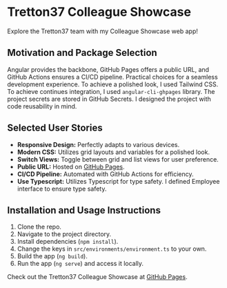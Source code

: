 # Tretton37 Colleague Showcase

Explore the Tretton37 team with my Colleague Showcase web app!

## Motivation and Package Selection

Angular provides the backbone, GitHub Pages offers a public URL, and GitHub Actions ensures a CI/CD pipeline. Practical choices for a seamless development experience.
To achieve a polished look, I used Tailwind CSS.
To achieve continues integration, I used `angular-cli-ghpages` library.
The project secrets are stored in GitHub Secrets.
I designed the project with code reusability in mind.

## Selected User Stories

- **Responsive Design:** Perfectly adapts to various devices.
- **Modern CSS:** Utilizes grid layouts and variables for a polished look.
- **Switch Views:** Toggle between grid and list views for user preference.
- **Public URL:** Hosted on [GitHub Pages](https://anejvovcak.github.io/tretton-interview/).
- **CI/CD Pipeline:** Automated with GitHub Actions for efficiency.
- **Use Typescript:** Utilizes Typescript for type safety. I defined Employee interface to ensure type safety.

## Installation and Usage Instructions

1. Clone the repo.
2. Navigate to the project directory.
3. Install dependencies (`npm install`).
4. Change the keys in `src/environments/environment.ts` to your own.
4. Build the app (`ng build`).
5. Run the app (`ng serve`) and access it locally.

Check out the Tretton37 Colleague Showcase at [GitHub Pages](https://anejvovcak.github.io/tretton-interview/).
